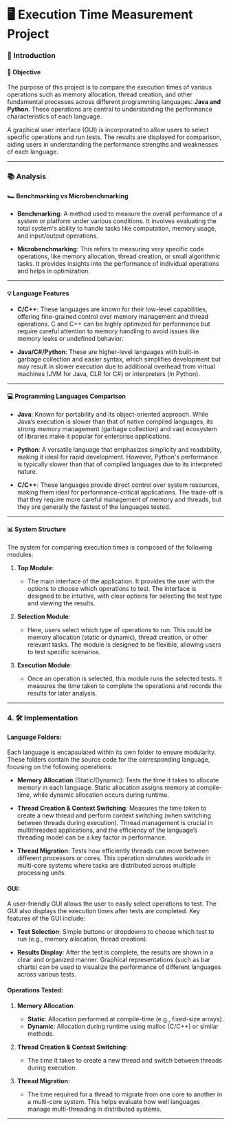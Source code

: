 # 🖥️ Execution Time Measurement Project

### 📝 Introduction

#### 📌 Objective

The purpose of this project is to compare the execution times of various operations such as memory allocation, thread creation, and other fundamental processes across different programming languages: **Java and Python**. These operations are central to understanding the performance characteristics of each language.

A graphical user interface (GUI) is incorporated to allow users to select specific operations and run tests. The results are displayed for comparison, aiding users in understanding the performance strengths and weaknesses of each language.

---

### 📚 Analysis

#### 🏎️ Benchmarking vs Microbenchmarking

- **Benchmarking**: A method used to measure the overall performance of a system or platform under various conditions. It involves evaluating the total system's ability to handle tasks like computation, memory usage, and input/output operations.
  
- **Microbenchmarking**: This refers to measuring very specific code operations, like memory allocation, thread creation, or small algorithmic tasks. It provides insights into the performance of individual operations and helps in optimization.

---

#### 💡 Language Features

- **C/C++**: These languages are known for their low-level capabilities, offering fine-grained control over memory management and thread operations. C and C++ can be highly optimized for performance but require careful attention to memory handling to avoid issues like memory leaks or undefined behavior.
  
- **Java/C#/Python**: These are higher-level languages with built-in garbage collection and easier syntax, which simplifies development but may result in slower execution due to additional overhead from virtual machines (JVM for Java, CLR for C#) or interpreters (in Python).

---

#### 💻 Programming Languages Comparison

- **Java**: Known for portability and its object-oriented approach. While Java’s execution is slower than that of native compiled languages, its strong memory management (garbage collection) and vast ecosystem of libraries make it popular for enterprise applications.
  
- **Python**: A versatile language that emphasizes simplicity and readability, making it ideal for rapid development. However, Python's performance is typically slower than that of compiled languages due to its interpreted nature.

- **C/C++**: These languages provide direct control over system resources, making them ideal for performance-critical applications. The trade-off is that they require more careful management of memory and threads, but they are generally the fastest of the languages tested.

---

#### 📊 System Structure

The system for comparing execution times is composed of the following modules:

1. **Top Module**: 
   - The main interface of the application. It provides the user with the options to choose which operations to test. The interface is designed to be intuitive, with clear options for selecting the test type and viewing the results.

2. **Selection Module**: 
   - Here, users select which type of operations to run. This could be memory allocation (static or dynamic), thread creation, or other relevant tasks. The module is designed to be flexible, allowing users to test specific scenarios.

3. **Execution Module**: 
   - Once an operation is selected, this module runs the selected tests. It measures the time taken to complete the operations and records the results for later analysis.

---

### 4. 🛠️ Implementation

#### **Language Folders**:
Each language is encapsulated within its own folder to ensure modularity. These folders contain the source code for the corresponding language, focusing on the following operations:

- **Memory Allocation** (Static/Dynamic): Tests the time it takes to allocate memory in each language. Static allocation assigns memory at compile-time, while dynamic allocation occurs during runtime.
  
- **Thread Creation & Context Switching**: Measures the time taken to create a new thread and perform context switching (when switching between threads during execution). Thread management is crucial in multithreaded applications, and the efficiency of the language’s threading model can be a key factor in performance.

- **Thread Migration**: Tests how efficiently threads can move between different processors or cores. This operation simulates workloads in multi-core systems where tasks are distributed across multiple processing units.

#### **GUI**:
A user-friendly GUI allows the user to easily select operations to test. The GUI also displays the execution times after tests are completed. Key features of the GUI include:

- **Test Selection**: Simple buttons or dropdowns to choose which test to run (e.g., memory allocation, thread creation).
  
- **Results Display**: After the test is complete, the results are shown in a clear and organized manner. Graphical representations (such as bar charts) can be used to visualize the performance of different languages across various tests.

#### **Operations Tested**:
1. **Memory Allocation**:
   - **Static**: Allocation performed at compile-time (e.g., fixed-size arrays).
   - **Dynamic**: Allocation during runtime using malloc (C/C++) or similar methods.

2. **Thread Creation & Context Switching**:
   - The time it takes to create a new thread and switch between threads during execution.

3. **Thread Migration**:
   - The time required for a thread to migrate from one core to another in a multi-core system. This helps evaluate how well languages manage multi-threading in distributed systems.

---
